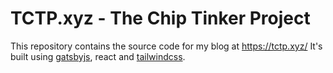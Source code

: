 # TCTP.xyz - The Chip Tinker Project

This repository contains the source code for my blog at https://tctp.xyz/
It's built using [gatsbyjs](https://www.gatsbyjs.com/), react and [tailwindcss](https://tailwindcss.com/).
